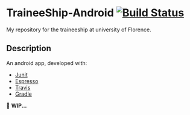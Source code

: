 # TraineeShip-Android  [![Build Status](https://travis-ci.org/FedericoGuerri/TraineeShip-Android.svg?branch=master)](https://travis-ci.org/FedericoGuerri/TraineeShip-Android)

My repository for the traineeship at university of Florence.

## Description
An android app, developed with:

  - <a href="https://junit.org/junit5/">Junit</a>
  - <a href="https://developer.android.com/training/testing/espresso/index.html">Espresso</a>
  - <a href="https://travis-ci.org">Travis</a>
  - <a href="https://gradle.org">Gradle</a>

:rotating_light: **WIP...**
